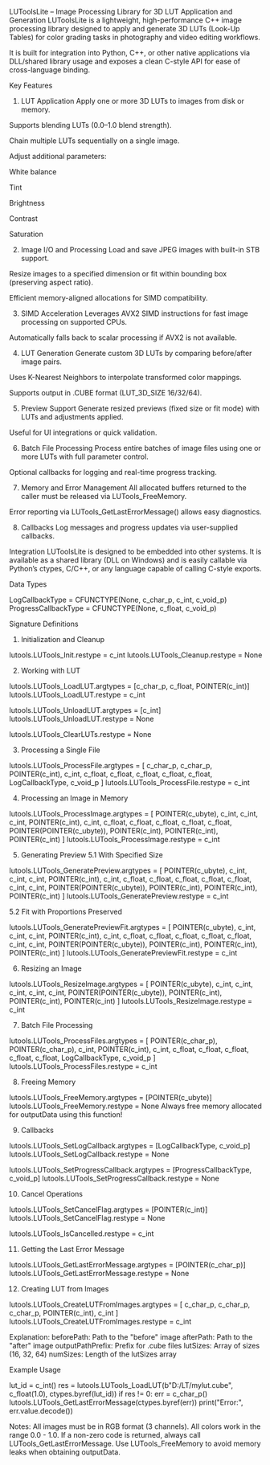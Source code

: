 LUToolsLite – Image Processing Library for 3D LUT Application and Generation
LUToolsLite is a lightweight, high-performance C++ image processing library designed to apply and generate 3D LUTs (Look-Up Tables) for color grading tasks in photography and video editing workflows.

It is built for integration into Python, C++, or other native applications via DLL/shared library usage and exposes a clean C-style API for ease of cross-language binding.

 Key Features
 1. LUT Application
Apply one or more 3D LUTs to images from disk or memory.

Supports blending LUTs (0.0–1.0 blend strength).

Chain multiple LUTs sequentially on a single image.

Adjust additional parameters:

White balance

Tint

Brightness

Contrast

Saturation

 2. Image I/O and Processing
Load and save JPEG images with built-in STB support.

Resize images to a specified dimension or fit within bounding box (preserving aspect ratio).

Efficient memory-aligned allocations for SIMD compatibility.

 3. SIMD Acceleration
Leverages AVX2 SIMD instructions for fast image processing on supported CPUs.

Automatically falls back to scalar processing if AVX2 is not available.

 4. LUT Generation
Generate custom 3D LUTs by comparing before/after image pairs.

Uses K-Nearest Neighbors to interpolate transformed color mappings.

Supports output in .CUBE format (LUT_3D_SIZE 16/32/64).

 5. Preview Support
Generate resized previews (fixed size or fit mode) with LUTs and adjustments applied.

Useful for UI integrations or quick validation.

 6. Batch File Processing
Process entire batches of image files using one or more LUTs with full parameter control.

Optional callbacks for logging and real-time progress tracking.

 7. Memory and Error Management
All allocated buffers returned to the caller must be released via LUTools_FreeMemory.

Error reporting via LUTools_GetLastErrorMessage() allows easy diagnostics.

 8. Callbacks
Log messages and progress updates via user-supplied callbacks.

 Integration
LUToolsLite is designed to be embedded into other systems. It is available as a shared library (DLL on Windows) and is easily callable via Python’s ctypes, C/C++, or any language capable of calling C-style exports.



Data Types

LogCallbackType = CFUNCTYPE(None, c_char_p, c_int, c_void_p)
ProgressCallbackType = CFUNCTYPE(None, c_float, c_void_p)

 Signature Definitions
1.  Initialization and Cleanup

lutools.LUTools_Init.restype = c_int
lutools.LUTools_Cleanup.restype = None

2.  Working with LUT

lutools.LUTools_LoadLUT.argtypes = [c_char_p, c_float, POINTER(c_int)]
lutools.LUTools_LoadLUT.restype = c_int

lutools.LUTools_UnloadLUT.argtypes = [c_int]
lutools.LUTools_UnloadLUT.restype = None

lutools.LUTools_ClearLUTs.restype = None

3.  Processing a Single File

lutools.LUTools_ProcessFile.argtypes = [
    c_char_p, c_char_p,
    POINTER(c_int), c_int,
    c_float, c_float, c_float, c_float, c_float,
    LogCallbackType, c_void_p
]
lutools.LUTools_ProcessFile.restype = c_int

4.  Processing an Image in Memory

lutools.LUTools_ProcessImage.argtypes = [
    POINTER(c_ubyte), c_int, c_int, c_int,
    POINTER(c_int), c_int,
    c_float, c_float, c_float, c_float, c_float,
    POINTER(POINTER(c_ubyte)),
    POINTER(c_int), POINTER(c_int), POINTER(c_int)
]
lutools.LUTools_ProcessImage.restype = c_int

5.  Generating Preview
5.1 With Specified Size

lutools.LUTools_GeneratePreview.argtypes = [
    POINTER(c_ubyte), c_int, c_int, c_int,
    POINTER(c_int), c_int,
    c_float, c_float, c_float, c_float, c_float,
    c_int, c_int,
    POINTER(POINTER(c_ubyte)),
    POINTER(c_int), POINTER(c_int), POINTER(c_int)
]
lutools.LUTools_GeneratePreview.restype = c_int

5.2 Fit with Proportions Preserved

lutools.LUTools_GeneratePreviewFit.argtypes = [
    POINTER(c_ubyte), c_int, c_int, c_int,
    POINTER(c_int), c_int,
    c_float, c_float, c_float, c_float, c_float,
    c_int, c_int,
    POINTER(POINTER(c_ubyte)),
    POINTER(c_int), POINTER(c_int), POINTER(c_int)
]
lutools.LUTools_GeneratePreviewFit.restype = c_int

6.  Resizing an Image

lutools.LUTools_ResizeImage.argtypes = [
    POINTER(c_ubyte),
    c_int, c_int, c_int,
    c_int, c_int,
    POINTER(POINTER(c_ubyte)),
    POINTER(c_int), POINTER(c_int), POINTER(c_int)
]
lutools.LUTools_ResizeImage.restype = c_int

7.  Batch File Processing

lutools.LUTools_ProcessFiles.argtypes = [
    POINTER(c_char_p), POINTER(c_char_p), c_int,
    POINTER(c_int), c_int,
    c_float, c_float, c_float, c_float, c_float,
    LogCallbackType, c_void_p
]
lutools.LUTools_ProcessFiles.restype = c_int

8.  Freeing Memory

lutools.LUTools_FreeMemory.argtypes = [POINTER(c_ubyte)]
lutools.LUTools_FreeMemory.restype = None
 Always free memory allocated for outputData using this function!

9.  Callbacks

lutools.LUTools_SetLogCallback.argtypes = [LogCallbackType, c_void_p]
lutools.LUTools_SetLogCallback.restype = None

lutools.LUTools_SetProgressCallback.argtypes = [ProgressCallbackType, c_void_p]
lutools.LUTools_SetProgressCallback.restype = None

10.  Cancel Operations

lutools.LUTools_SetCancelFlag.argtypes = [POINTER(c_int)]
lutools.LUTools_SetCancelFlag.restype = None

lutools.LUTools_IsCancelled.restype = c_int

11.  Getting the Last Error Message

lutools.LUTools_GetLastErrorMessage.argtypes = [POINTER(c_char_p)]
lutools.LUTools_GetLastErrorMessage.restype = None

12.  Creating LUT from Images

lutools.LUTools_CreateLUTFromImages.argtypes = [
    c_char_p, c_char_p,
    c_char_p,
    POINTER(c_int), c_int
]
lutools.LUTools_CreateLUTFromImages.restype = c_int

Explanation:
beforePath: Path to the "before" image
afterPath: Path to the "after" image
outputPathPrefix: Prefix for .cube files
lutSizes: Array of sizes (16, 32, 64)
numSizes: Length of the lutSizes array

 Example Usage

lut_id = c_int()
res = lutools.LUTools_LoadLUT(b"D:/LT/mylut.cube", c_float(1.0), ctypes.byref(lut_id))
if res != 0:
    err = c_char_p()
    lutools.LUTools_GetLastErrorMessage(ctypes.byref(err))
    print("Error:", err.value.decode())

 Notes:
All images must be in RGB format (3 channels).
All colors work in the range 0.0 - 1.0.
If a non-zero code is returned, always call LUTools_GetLastErrorMessage.
Use LUTools_FreeMemory to avoid memory leaks when obtaining outputData.
